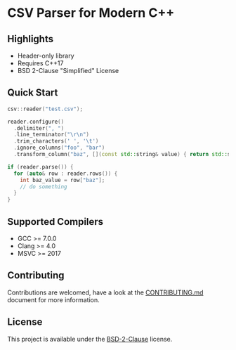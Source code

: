 # CSV Parser for Modern C++

## Highlights

* Header-only library
* Requires C++17
* BSD 2-Clause "Simplified" License

## Quick Start

```cpp
csv::reader("test.csv");

reader.configure()
  .delimiter(", ")
  .line_terminator("\r\n")
  .trim_characters(' ', '\t')
  .ignore_columns("foo", "bar")
  .transform_column("baz", [](const std::string& value) { return std::stoi(value); });

if (reader.parse()) {
  for (auto& row : reader.rows()) {
    int baz_value = row["baz"];
    // do something
  }
}
```

## Supported Compilers
* GCC >= 7.0.0
* Clang >= 4.0
* MSVC >= 2017

## Contributing
Contributions are welcomed, have a look at the [CONTRIBUTING.md](CONTRIBUTING.md) document for more information.

## License
This project is available under the [BSD-2-Clause](https://opensource.org/licenses/BSD-2-Clause) license.
